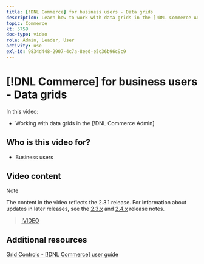 ```yaml
---
title: [!DNL Commerce] for business users - Data grids
description: Learn how to work with data grids in the [!DNL Commerce Admin].
topic: Commerce
kt: 5759
doc-type: video
role: Admin, Leader, User
activity: use
exl-id: 9834d448-2907-4c7a-8eed-e5c36b96c9c9
---
```

# [!DNL Commerce] for business users - Data grids

In this video:

- Working with data grids in the [!DNL Commerce Admin]

## Who is this video for?

- Business users

## Video content

>[!NOTE]
>
>The content in the video reflects the 2.3.1 release. For information about updates in later releases, see the [ 2.3.x](https://devdocs.magento.com/guides/v2.3/release-notes/bk-release-notes.html) and [2.4.x](https://devdocs.magento.com/guides/v2.4/release-notes/bk-release-notes.html) release notes.

>[!VIDEO](https://video.tv.adobe.com/v/35960?quality=12&learn=on)

## Additional resources

[Grid Controls - [!DNL Commerce] user guide](https://docs.magento.com/user-guide/stores/admin-grid-controls.html)
